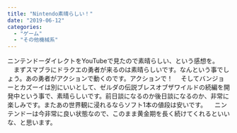 ```yaml
---
title: "Nintendo素晴らしい！"
date: "2019-06-12"
categories: 
  - "ゲーム"
  - "その他機械系"
---
```


ニンテンドーダイレクトをYouTubeで見たので素晴らしい、という感想を。 　まずスマブラにドラクエの勇者が来るのは素晴らしいです。なんという事でしょう。あの勇者がアクションで動くのです。アクションで！ 　そしてバンジョーとカズーイは別にいいとして、ゼルダの伝説ブレスオブザワイルドの続編を開発中という事で、素晴らしいです。前日談になるのか後日談になるのか、非常に楽しみです。またあの世界観に浸れるならソフト1本の値段は安いです。 　ニンテンドーは今非常に良い状態なので、このまま黄金期を長く続けてくれるといいな、と思います。
